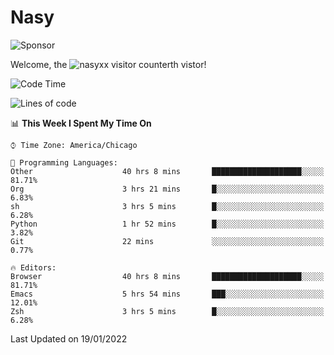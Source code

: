 # Nasy

<!--
<p align="center">
<img height="200" src="https://github-readme-stats.vercel.app/api?username=nasyxx&count_private=true&show_icons=true&theme=dracula&include_all_commits=true"/>
<img height="200" src="https://github-readme-stats.vercel.app/api/top-langs/?username=nasyxx&theme=dracula&hide=html,jupyter+notebook&count_private=true&show_icons=true"/>
</p>

  
----------------
-->

![Sponsor](https://img.shields.io/static/v1.svg?label=Sponsor&message=%E2%9D%A4&logo=GitHub&style=flat&color=pink)
 
Welcome, the ![nasyxx visitor counter](https://count.getloli.com/get/@nasyxx?theme=rule34)th vistor!
 
<!--START_SECTION:waka-->
![Code Time](http://img.shields.io/badge/Code%20Time-1%2C760%20hrs%2056%20mins-blue)

![Lines of code](https://img.shields.io/badge/From%20Hello%20World%20I%27ve%20Written-5%20Million%20lines%20of%20code-blue)

📊 **This Week I Spent My Time On** 

```text
⌚︎ Time Zone: America/Chicago

💬 Programming Languages: 
Other                    40 hrs 8 mins       ████████████████████░░░░░   81.71% 
Org                      3 hrs 21 mins       █░░░░░░░░░░░░░░░░░░░░░░░░   6.83% 
sh                       3 hrs 5 mins        █░░░░░░░░░░░░░░░░░░░░░░░░   6.28% 
Python                   1 hr 52 mins        █░░░░░░░░░░░░░░░░░░░░░░░░   3.82% 
Git                      22 mins             ░░░░░░░░░░░░░░░░░░░░░░░░░   0.77%

🔥 Editors: 
Browser                  40 hrs 8 mins       ████████████████████░░░░░   81.71% 
Emacs                    5 hrs 54 mins       ███░░░░░░░░░░░░░░░░░░░░░░   12.01% 
Zsh                      3 hrs 5 mins        █░░░░░░░░░░░░░░░░░░░░░░░░   6.28%

```


 Last Updated on 19/01/2022
<!--END_SECTION:waka-->

<!-- ![visitors](https://visitor-badge.laobi.icu/badge?page_id=nasyxx.nasyxx) -->
